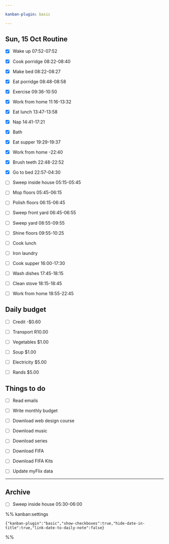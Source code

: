 ```yaml
---

kanban-plugin: basic

---
```


## Sun, 15 Oct Routine

- [x] Wake up 07:52-07:52
- [x] Cook porridge 08:22-08:40
- [x] Make bed 08:22-08:27
- [x] Eat porridge 08:48-08:58
- [x] Exercise 09:36-10:50
- [x] Work from home 11:16-13:32
- [x] Eat lunch 13:47-13:58
- [x] Nap 14:41-17:21
- [x] Bath
- [x] Eat supper 19:29-19:37
- [x] Work from home -22:40
- [x] Brush teeth 22:48-22:52
- [x] Go to bed 22:57-04:30
- [ ] Sweep inside house 05:15-05:45
- [ ] Mop floors 05:45-06:15
- [ ] Polish floors 06:15-06:45
- [ ] Sweep front yard 06:45-06:55
- [ ] Sweep yard 08:55-09:55
- [ ] Shine floors 09:55-10:25
- [ ] Cook lunch
- [ ] Iron laundry
- [ ] Cook supper 16:00-17:30
- [ ] Wash dishes 17:45-18:15
- [ ] Clean stove 18:15-18:45
- [ ] Work from home 18:55-22:45


## Daily budget

- [ ] Credit -$0.60
- [ ] Transport R10.00
- [ ] Vegetables $1.00
- [ ] Soup $1.00
- [ ] Electricity $5.00
- [ ] Rands $5.00


## Things to do

- [ ] Read emails
- [ ] Write monthly budget
- [ ] Download web design course
- [ ] Download music
- [ ] Download series
- [ ] Download FIFA
- [ ] Download FIFA Kits
- [ ] Update myFlix data


***

## Archive

- [ ] Sweep inside house 05:30-06:00

%% kanban:settings
```
{"kanban-plugin":"basic","show-checkboxes":true,"hide-date-in-title":true,"link-date-to-daily-note":false}
```
%%